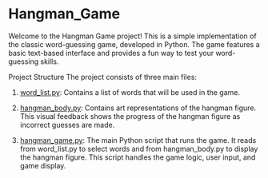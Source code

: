 # Hangman_Game
Welcome to the Hangman Game project! This is a simple implementation of the classic word-guessing game, developed in Python. The game features a basic text-based interface and provides a fun way to test your word-guessing skills.

Project Structure
The project consists of three main files:
1. <u>word_list.py</u>: Contains a list of words that will be used in the game.
   
2. <u>hangman_body.py</u>: Contains art representations of the hangman figure. This visual feedback shows the progress of the hangman figure as incorrect guesses are made.

3. <u>hangman_game.py</u>: The main Python script that runs the game. It reads from word_list.py to select words and from hangman_body.py to display the hangman figure. This script handles the game logic, user input, and game display.
